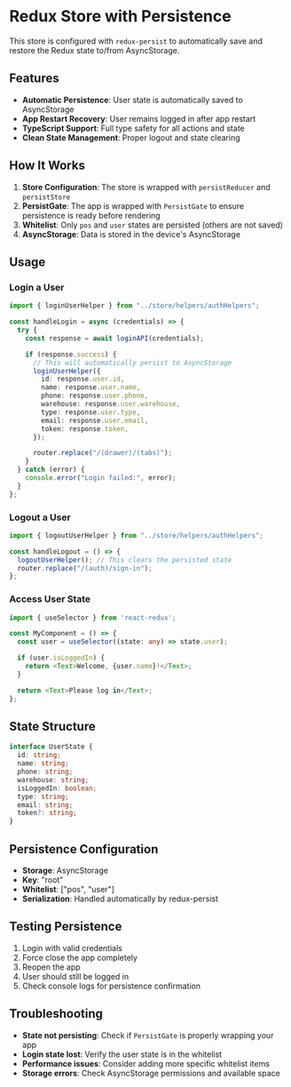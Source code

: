# Redux Store with Persistence

This store is configured with `redux-persist` to automatically save and restore the Redux state to/from AsyncStorage.

## Features

- **Automatic Persistence**: User state is automatically saved to AsyncStorage
- **App Restart Recovery**: User remains logged in after app restart
- **TypeScript Support**: Full type safety for all actions and state
- **Clean State Management**: Proper logout and state clearing

## How It Works

1. **Store Configuration**: The store is wrapped with `persistReducer` and `persistStore`
2. **PersistGate**: The app is wrapped with `PersistGate` to ensure persistence is ready before rendering
3. **Whitelist**: Only `pos` and `user` states are persisted (others are not saved)
4. **AsyncStorage**: Data is stored in the device's AsyncStorage

## Usage

### Login a User

```typescript
import { loginUserHelper } from "../store/helpers/authHelpers";

const handleLogin = async (credentials) => {
  try {
    const response = await loginAPI(credentials);

    if (response.success) {
      // This will automatically persist to AsyncStorage
      loginUserHelper({
        id: response.user.id,
        name: response.user.name,
        phone: response.user.phone,
        warehouse: response.user.warehouse,
        type: response.user.type,
        email: response.user.email,
        token: response.token,
      });

      router.replace("/(drawer)/(tabs)");
    }
  } catch (error) {
    console.error("Login failed:", error);
  }
};
```

### Logout a User

```typescript
import { logoutUserHelper } from "../store/helpers/authHelpers";

const handleLogout = () => {
  logoutUserHelper(); // This clears the persisted state
  router.replace("/(auth)/sign-in");
};
```

### Access User State

```typescript
import { useSelector } from 'react-redux';

const MyComponent = () => {
  const user = useSelector((state: any) => state.user);

  if (user.isLoggedIn) {
    return <Text>Welcome, {user.name}!</Text>;
  }

  return <Text>Please log in</Text>;
};
```

## State Structure

```typescript
interface UserState {
  id: string;
  name: string;
  phone: string;
  warehouse: string;
  isLoggedIn: boolean;
  type: string;
  email: string;
  token?: string;
}
```

## Persistence Configuration

- **Storage**: AsyncStorage
- **Key**: "root"
- **Whitelist**: ["pos", "user"]
- **Serialization**: Handled automatically by redux-persist

## Testing Persistence

1. Login with valid credentials
2. Force close the app completely
3. Reopen the app
4. User should still be logged in
5. Check console logs for persistence confirmation

## Troubleshooting

- **State not persisting**: Check if `PersistGate` is properly wrapping your app
- **Login state lost**: Verify the user state is in the whitelist
- **Performance issues**: Consider adding more specific whitelist items
- **Storage errors**: Check AsyncStorage permissions and available space
